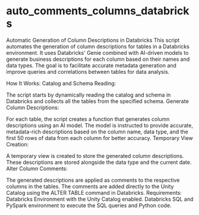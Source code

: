 # auto_comments_columns_databricks

Automatic Generation of Column Descriptions in Databricks
This script automates the generation of column descriptions for tables in a Databricks environment. It uses Databricks' Genie combined with AI-driven models to generate business descriptions for each column based on their names and data types. The goal is to facilitate accurate metadata generation and improve queries and correlations between tables for data analysis.

How It Works:
Catalog and Schema Reading:

The script starts by dynamically reading the catalog and schema in Databricks and collects all the tables from the specified schema.
Generate Column Descriptions:

For each table, the script creates a function that generates column descriptions using an AI model. The model is instructed to provide accurate, metadata-rich descriptions based on the column name, data type, and the first 50 rows of data from each column for better accuracy.
Temporary View Creation:

A temporary view is created to store the generated column descriptions. These descriptions are stored alongside the data type and the current date.
Alter Column Comments:

The generated descriptions are applied as comments to the respective columns in the tables. The comments are added directly to the Unity Catalog using the ALTER TABLE command in Databricks.
Requirements:
Databricks Environment with the Unity Catalog enabled.
Databricks SQL and PySpark environment to execute the SQL queries and Python code.
